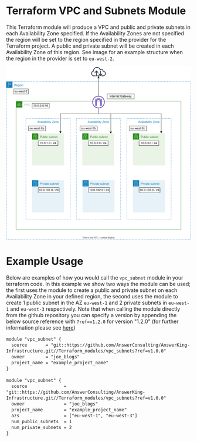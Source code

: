 # Terraform VPC and Subnets Module

This Terraform module will produce a VPC and public and private subnets in each Availability Zone specified.
If the Availability Zones are not specified the region will be set to the region specified in the provider for
the Terraform project. A public and private subnet will be created in each Availability Zone of this region.
See image for an example structure when the region in the provider is set to `eu-west-2`.

![VPC Subnet Module Diagram](vpc_subnet_module_diagram.svg?raw=true "VPC Subnet Module Diagram")

<!-- BEGIN_TF_DOCS -->

<!-- END_TF_DOCS -->

# Example Usage

Below are examples of how you would call the `vpc_subnet` module in your terraform code.
In this example we show two ways the module can be used;
the first uses the module to create a public and private subnet on each Availability Zone in your defined region,
the second uses the module to create 1 public subnet in the AZ `eu-west-1` and 2 private subnets in `eu-west-1`
and `eu-west-3` respectively. Note that when calling the module directly from the github
repository you can specify a version by appending the below source reference with
`?ref=v1.2.0` for version "1.2.0" (for further information please see
[here](https://developer.hashicorp.com/terraform/language/modules/sources#modules-in-package-sub-directories))

```hcl
module "vpc_subnet" {
  source       = "git::https://github.com/AnswerConsulting/AnswerKing-Infrastructure.git//Terraform_modules/vpc_subnets?ref=v1.0.0"
  owner        = "joe_blogs"
  project_name = "example_project_name"
}

module "vpc_subnet" {
  source              = "git::https://github.com/AnswerConsulting/AnswerKing-Infrastructure.git//Terraform_modules/vpc_subnets?ref=v1.0.0"
  owner               = "joe_blogs"
  project_name        = "example_project_name"
  azs                 = ["eu-west-1", "eu-west-3"]
  num_public_subnets  = 1
  num_private_subnets = 2
}
```
